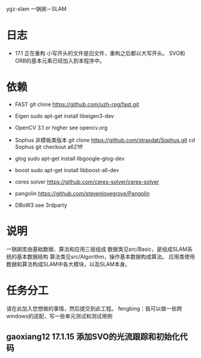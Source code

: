ygz-slam  一锅粥－SLAM

# 日志
- 17.1 正在重构
小写开头的文件是旧文件，重构之后都以大写开头。
SVO和ORB的基本元素已经加入到本程序中。

# 依赖
- FAST
git clone https://github.com/uzh-rpg/fast.git

- Eigen
sudo apt-get install libeigen3-dev

- OpenCV 3.1 or higher 
see opencv.org

- Sophus 非模板类版本
git clone https://github.com/strasdat/Sophus.git
cd Sophus
git checkout a621ff

- glog 
sudo apt-get install libgoogle-glog-dev

- boost
sudo apt-get install libboost-all-dev

- ceres solver
https://github.com/ceres-solver/ceres-solver

- pangolin 
https://github.com/stevenlovegrove/Pangolin

- DBoW3
see 3rdparty

# 说明
一锅粥库由基础数据、算法和应用三层组成
数据类见src/Basic，是组成SLAM系统的基本数据结构
算法类见src/Algorithm，操作基本数据构成算法。
应用类使用数据和算法构成SLAM中各大模块，以及SLAM本身。

# 任务分工
请在此加入您想做的事情，然后提交到此工程。
fengbing：我可以做一些跨windows的适配，写一些单元测试和测试用例
## gaoxiang12 17.1.15 添加SVO的光流跟踪和初始化代码
